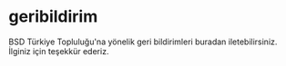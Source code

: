 # geribildirim

BSD Türkiye Topluluğu'na yönelik geri bildirimleri buradan iletebilirsiniz. İlginiz için teşekkür ederiz.